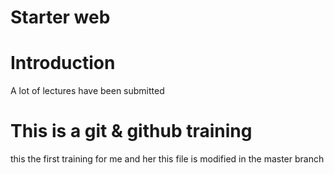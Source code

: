 # Starter web

# Introduction
A lot of lectures have been submitted 

# This is a git & github training


this the first training for me and her 
this file is modified in the master branch 
